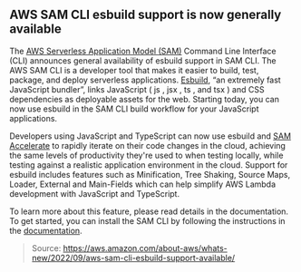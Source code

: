 ## AWS SAM CLI esbuild support is now generally available

The [AWS Serverless Application Model (SAM)](https://aws.amazon.com/serverless/sam/) Command Line Interface (CLI) announces general availability of esbuild support in SAM CLI. The AWS SAM CLI is a developer tool that makes it easier to build, test, package, and deploy serverless applications. [Esbuild](https://esbuild.github.io/), “an extremely fast JavaScript bundler”, links JavaScript ( js , jsx , ts , and tsx ) and CSS dependencies as deployable assets for the web. Starting today, you can now use esbuild in the SAM CLI build workflow for your JavaScript applications.

Developers using JavaScript and TypeScript can now use esbuild and [SAM Accelerate](https://docs.aws.amazon.com/serverless-application-model/latest/developerguide/accelerate.html) to rapidly iterate on their code changes in the cloud, achieving the same levels of productivity they're used to when testing locally, while testing against a realistic application environment in the cloud. Support for esbuild includes features such as Minification, Tree Shaking, Source Maps, Loader, External and Main-Fields which can help simplify AWS Lambda development with JavaScript and TypeScript.

To learn more about this feature, please read details in the documentation. To get started, you can install the SAM CLI by following the instructions in the [documentation](https://docs.aws.amazon.com/serverless-application-model/latest/developerguide/serverless-sam-cli-install.html).

> Source: https://aws.amazon.com/about-aws/whats-new/2022/09/aws-sam-cli-esbuild-support-available/